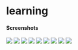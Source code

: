 # learning

#### Screenshots
![](http://fs51.www.ex.ua/show/252255245/252255245.png)
![](http://fs51.www.ex.ua/show/252255262/252255262.png)
![](http://fs51.www.ex.ua/show/252255287/252255287.png)
![](http://fs51.www.ex.ua/show/252255309/252255309.png)
![](http://fs51.www.ex.ua/show/252255325/252255325.png)
![](http://fs51.www.ex.ua/show/252255347/252255347.png)
![](http://fs51.www.ex.ua/show/252255369/252255369.png)
![](http://fs51.www.ex.ua/show/252255369/252255369.png)
![](http://fs51.www.ex.ua/show/252255402/252255402.png)
